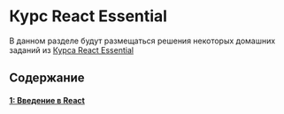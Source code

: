 # Курс React Essential

В данном разделе будут размещаться решения некоторых домашних заданий из [Курса React Essential](https://github.com/krambertech/react-essential-course)

## Содержание

#### [1: Введение в React](/01-introduction-to-react)
